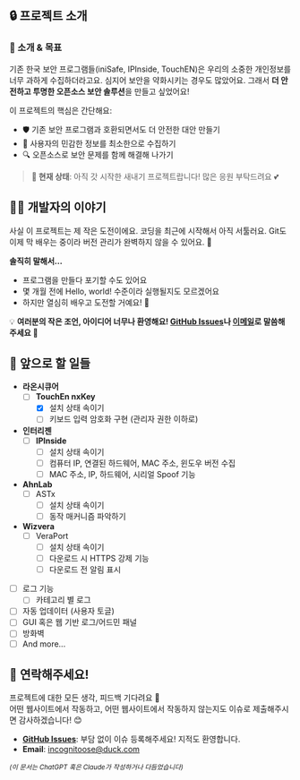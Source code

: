 ## 🔒 프로젝트 소개

### 🚀 소개 & 목표  
기존 한국 보안 프로그램들(iniSafe, IPInside, TouchEN)은 우리의 소중한 개인정보를 너무 과하게 수집하더라고요. 심지어 보안을 약화시키는 경우도 많았어요. 그래서 **더 안전하고 투명한 오픈소스 보안 솔루션**을 만들고 싶었어요!

이 프로젝트의 핵심은 간단해요:
- 🛡️ 기존 보안 프로그램과 호환되면서도 더 안전한 대안 만들기
- 🤫 사용자의 민감한 정보를 최소한으로 수집하기
- 🔍 오픈소스로 보안 문제를 함께 해결해 나가기
<!--- 🔍 모든 정보 전송 내역을 투명하게 로깅해서 사용자가 직접 확인할 수 있게 할 거예요-->

> **🚧 현재 상태**: 아직 갓 시작한 새내기 프로젝트랍니다! 많은 응원 부탁드려요 💕

## 🙋‍♀️ 개발자의 이야기  
사실 이 프로젝트는 제 작은 도전이에요. 코딩을 최근에 시작해서 아직 서툴러요. Git도 이제 막 배우는 중이라 버전 관리가 완벽하지 않을 수 있어요. 🙈

**솔직히 말해서...**
- 프로그램을 만들다 포기할 수도 있어요 
- 몇 개월 전에 Hello, world! 수준이라 실행될지도 모르겠어요 <!-- 사실 1년 조금 넘은듯 ㅋ -->
- 하지만 열심히 배우고 도전할 거예요! 💖 <!-- Claude는 왜 이렇게나 하트 붙이는걸 좋아할까? -->

💡 **여러분의 작은 조언, 아이디어 너무나 환영해요! [GitHub Issues](https://github.com/incognitoose/krsecalt/issues/new)나 [이메일](mailto:incognitoose@duck.com)로 말씀해주세요 🤗**

## 📌 앞으로 할 일들  
- **라온시큐어**
  - [ ] **TouchEn nxKey**
    - [x] 설치 상태 속이기
    - [ ] 키보드 입력 암호화 구현 (관리자 권한 이하로)  
- **인터리젠**
  - [ ] **IPInside**
    - [ ] 설치 상태 속이기
    - [ ] 컴퓨터 IP, 연결된 하드웨어, MAC 주소, 윈도우 버전 수집  
    - [ ] MAC 주소, IP, 하드웨어, 시리얼 Spoof 기능
- **AhnLab**
  - [ ] ASTx
    - [ ] 설치 상태 속이기
    - [ ] 동작 매커니즘 파악하기
- **Wizvera**
  - [ ] VeraPort
    - [ ] 설치 상태 속이기
    - [ ] 다운로드 시 HTTPS 강제 기능
    - [ ] 다운로드 전 알림 표시
- [ ] 로그 기능
  - [ ] 카테고리 별 로그
- [ ] 자동 업데이터 (사용자 토글)
- [ ] GUI 혹은 웹 기반 로그/어드민 패널  
- [ ] 방화벽
- [ ] And more...

<!-- 주석친 이유: [사람들 지능 나와는 달라](https://youtu.be/sN_dlHcaqak?t=47s), 브랜치가 뭔지도 이해하지 못했음

## 💬 프로젝트에 함께해요!
1. 프로젝트를 **포크(Fork)** 해주세요  
2. 새로운 브랜치 만들기 (`git checkout -b feature-branch`)  
3. 멋진 기능 추가하고 커밋하기 (`git commit -m "설명 추가"`)  
4. **Pull Request** 보내주기  -->

## 📮 연락해주세요!  
프로젝트에 대한 모든 생각, 피드백 기다려요 💌  
어떤 웹사이트에서 작동하고, 어떤 웹사이트에서 작동하지 않는지도 이슈로 제출해주시면 감사하겠습니다! 😊

- [**GitHub Issues**](https://github.com/incognitoose/krsecalt/issues/new): 부담 없이 이슈 등록해주세요! 지적도 환영합니다.
- **Email**: [incognitoose@duck.com](mailto:incognitoose@duck.com)  

<!--Claude 게이임??? 이게뭐야
*아주 작은 기여도 사랑해요* 🌈  -->

  
*<sup>(이 문서는 ChatGPT 혹은 Claude가 작성하거나 다듬었습니다)</sup>*
